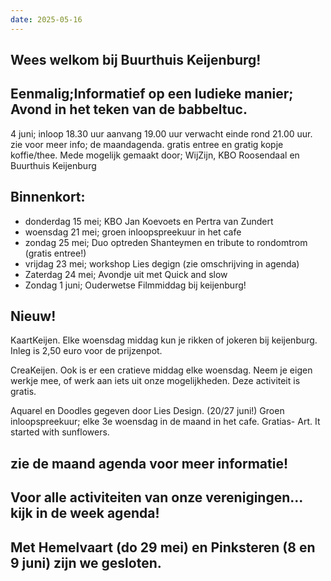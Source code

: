 ```yaml
---
date: 2025-05-16
---
```


## Wees welkom bij Buurthuis Keijenburg!

## Eenmalig;Informatief op een ludieke manier; Avond in het teken van de babbeltuc.
4 juni; inloop 18.30 uur aanvang 19.00 uur verwacht einde rond 21.00 uur.
zie voor meer info; de maandagenda.
gratis entree en gratig kopje koffie/thee.
Mede mogelijk gemaakt door; WijZijn, KBO Roosendaal en Buurthuis Keijenburg

## Binnenkort:
- donderdag 15 mei; KBO Jan Koevoets en Pertra van Zundert
- woensdag 21 mei; groen inloopspreekuur in het cafe
- zondag  25 mei; Duo optreden Shanteymen en tribute to rondomtrom (gratis entree!)
- vrijdag 23 mei; workshop Lies degign (zie omschrijving in agenda)
- Zaterdag 24 mei; Avondje uit met Quick and slow
- Zondag 1 juni; Ouderwetse Filmmiddag bij keijenburg!

## Nieuw!

KaartKeijen.
  Elke woensdag middag kun je rikken of jokeren bij keijenburg. Inleg is 2,50 euro voor de prijzenpot.

CreaKeijen.
  Ook is er een cratieve middag elke woensdag. Neem je eigen werkje mee, of werk aan iets uit onze mogelijkheden. 
  Deze activiteit is gratis.

Aquarel en Doodles gegeven door Lies Design. (20/27 juni!)
Groen inloopspreekuur; elke 3e woensdag in de maand in het cafe.
Gratias- Art. It started with sunflowers.
## zie de maand agenda voor meer informatie!

## Voor alle activiteiten van onze verenigingen... kijk in de week agenda!

## Met Hemelvaart (do 29 mei) en Pinksteren (8 en 9 juni) zijn we gesloten.
